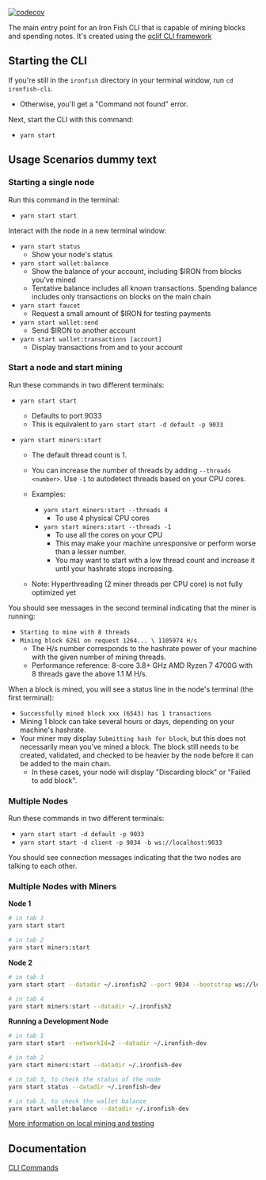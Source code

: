 [![codecov](https://codecov.io/gh/iron-fish/ironfish/branch/master/graph/badge.svg?token=PCSVEVEW5V&flag=ironfish-cli)](https://codecov.io/gh/iron-fish/ironfish)

The main entry point for an Iron Fish CLI that is capable of mining blocks and spending notes. It's created using the [oclif CLI framework](https://oclif.io)

## Starting the CLI

If you're still in the `ironfish` directory in your terminal window, run `cd ironfish-cli`.

- Otherwise, you'll get a "Command not found" error.

Next, start the CLI with this command:

- `yarn start`

## Usage Scenarios dummy text

### Starting a single node

Run this command in the terminal:

- `yarn start start`

Interact with the node in a new terminal window:

- `yarn start status`
  - Show your node's status
- `yarn start wallet:balance`
  - Show the balance of your account, including $IRON from blocks you've mined
  - Tentative balance includes all known transactions. Spending balance includes only transactions on blocks on the main chain
- `yarn start faucet`
  - Request a small amount of $IRON for testing payments
- `yarn start wallet:send`
  - Send $IRON to another account
- `yarn start wallet:transactions [account]`
  - Display transactions from and to your account

### Start a node and start mining

Run these commands in two different terminals:

- `yarn start start`

  - Defaults to port 9033
  - This is equivalent to `yarn start start -d default -p 9033`

- `yarn start miners:start`

  - The default thread count is 1.
  - You can increase the number of threads by adding `--threads <number>`. Use `-1` to autodetect threads based on your CPU cores.

  - Examples:
    - `yarn start miners:start --threads 4`
      - To use 4 physical CPU cores
    - `yarn start miners:start --threads -1`
      - To use all the cores on your CPU
      - This may make your machine unresponsive or perform worse than a lesser number.
      - You may want to start with a low thread count and increase it until your hashrate stops increasing.
  - Note: Hyperthreading (2 miner threads per CPU core) is not fully optimized yet

You should see messages in the second terminal indicating that the miner is running:

- `Starting to mine with 8 threads`
- `Mining block 6261 on request 1264... \ 1105974 H/s`
  - The H/s number corresponds to the hashrate power of your machine with the given number of mining threads.
  - Performance reference: 8-core 3.8+ GHz AMD Ryzen 7 4700G with 8 threads gave the above 1.1 M H/s.

When a block is mined, you will see a status line in the node's terminal (the first terminal):

- `Successfully mined block xxx (6543) has 1 transactions`
- Mining 1 block can take several hours or days, depending on your machine's hashrate.
- Your miner may display `Submitting hash for block`, but this does not necessarily mean you've mined a block. The block still needs to be created, validated, and checked to be heavier by the node before it can be added to the main chain.
  - In these cases, your node will display "Discarding block" or "Failed to add block".

### Multiple Nodes

Run these commands in two different terminals:

- `yarn start start -d default -p 9033`
- `yarn start start -d client -p 9034 -b ws://localhost:9033`

You should see connection messages indicating that the two nodes are talking to each other.

### Multiple Nodes with Miners

**Node 1**

```bash
# in tab 1
yarn start start

# in tab 2
yarn start miners:start
```

**Node 2**

```bash
# in tab 3
yarn start start --datadir ~/.ironfish2 --port 9034 --bootstrap ws://localhost:9033

# in tab 4
yarn start miners:start --datadir ~/.ironfish2
```

**Running a Development Node**

```bash
# in tab 1
yarn start start --networkId=2 --datadir ~/.ironfish-dev 

# in tab 2
yarn start miners:start --datadir ~/.ironfish-dev

# in tab 3, to check the status of the node
yarn start status --datadir ~/.ironfish-dev 

# in tab 3, to check the wallet balance
yarn start wallet:balance --datadir ~/.ironfish-dev 
```

[More information on local mining and testing](https://ironfish.network/developers/documentation/integration_local)


## Documentation

[CLI Commands](https://ironfish.network/use/get-started/cli-commands)
